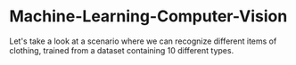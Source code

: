 # Machine-Learning-Computer-Vision
Let's take a look at a scenario where we can recognize different items of clothing, trained from a dataset containing 10 different types.

